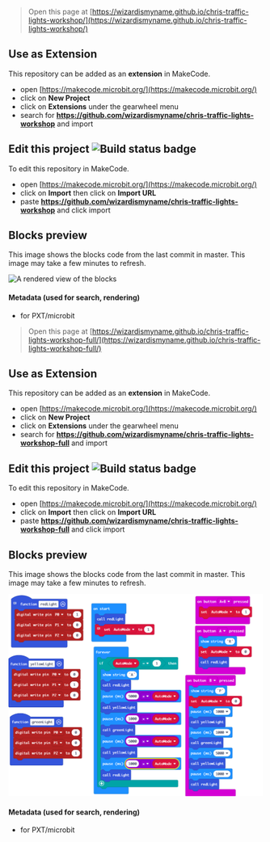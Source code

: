 
> Open this page at [https://wizardismyname.github.io/chris-traffic-lights-workshop/](https://wizardismyname.github.io/chris-traffic-lights-workshop/)

## Use as Extension

This repository can be added as an **extension** in MakeCode.

* open [https://makecode.microbit.org/](https://makecode.microbit.org/)
* click on **New Project**
* click on **Extensions** under the gearwheel menu
* search for **https://github.com/wizardismyname/chris-traffic-lights-workshop** and import

## Edit this project ![Build status badge](https://github.com/wizardismyname/chris-traffic-lights-workshop/workflows/MakeCode/badge.svg)

To edit this repository in MakeCode.

* open [https://makecode.microbit.org/](https://makecode.microbit.org/)
* click on **Import** then click on **Import URL**
* paste **https://github.com/wizardismyname/chris-traffic-lights-workshop** and click import

## Blocks preview

This image shows the blocks code from the last commit in master.
This image may take a few minutes to refresh.

![A rendered view of the blocks](https://github.com/wizardismyname/chris-traffic-lights-workshop/raw/master/.github/makecode/blocks.png)

#### Metadata (used for search, rendering)

* for PXT/microbit
<script src="https://makecode.com/gh-pages-embed.js"></script><script>makeCodeRender("{{ site.makecode.home_url }}", "{{ site.github.owner_name }}/{{ site.github.repository_name }}");</script>



> Open this page at [https://wizardismyname.github.io/chris-traffic-lights-workshop-full/](https://wizardismyname.github.io/chris-traffic-lights-workshop-full/)

## Use as Extension

This repository can be added as an **extension** in MakeCode.

* open [https://makecode.microbit.org/](https://makecode.microbit.org/)
* click on **New Project**
* click on **Extensions** under the gearwheel menu
* search for **https://github.com/wizardismyname/chris-traffic-lights-workshop-full** and import

## Edit this project ![Build status badge](https://github.com/wizardismyname/chris-traffic-lights-workshop-full/workflows/MakeCode/badge.svg)

To edit this repository in MakeCode.

* open [https://makecode.microbit.org/](https://makecode.microbit.org/)
* click on **Import** then click on **Import URL**
* paste **https://github.com/wizardismyname/chris-traffic-lights-workshop-full** and click import

## Blocks preview

This image shows the blocks code from the last commit in master.
This image may take a few minutes to refresh.

![A rendered view of the blocks](https://github.com/wizardismyname/chris-traffic-lights-workshop-full/raw/master/.github/makecode/blocks.png)

#### Metadata (used for search, rendering)

* for PXT/microbit
<script src="https://makecode.com/gh-pages-embed.js"></script><script>makeCodeRender("{{ site.makecode.home_url }}", "{{ site.github.owner_name }}/{{ site.github.repository_name }}");</script>
